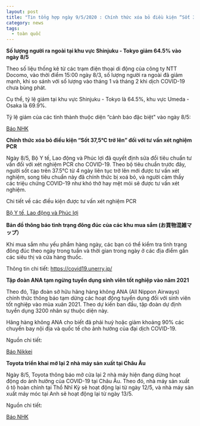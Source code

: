 ```yaml
---
layout: post
title: "Tin tổng hợp ngày 9/5/2020 : Chính thức xóa bỏ điều kiện “Sốt 37,5°C trở lên” đối với tư vấn xét nghiệm PCR"
category: news
tags: 
  - toàn quốc
---
```

**Số lượng người ra ngoài tại khu vực Shinjuku - Tokyo giảm 64.5% vào ngày 8/5**

Theo số liệu thống kê từ các trạm điện thoại di động của công ty NTT Docomo, vào thời điểm 15:00 ngày 8/3, số lượng người ra ngoài đã giảm mạnh, khi so sánh với số lượng vào tháng 1 và tháng 2 khi dịch COVID-19 chưa bùng phát. 

Cụ thể, tỷ lệ giảm tại khu vực Shinjuku - Tokyo là 64.5%, khu vực Umeda - Osaka là 69.9%.

Tỷ lệ giảm của các tỉnh thành thuộc diện “cảnh báo đặc biệt" vào ngày 8/5: 

[Báo NHK](https://www3.nhk.or.jp/news/html/20200509/k10012423371000.html?utm_int=news-new_contents_list-items_010)

**Chính thức xóa bỏ điều kiện “Sốt 37,5°C trở lên” đối với tư vấn xét nghiệm PCR**

Ngày 8/5, Bộ Y tế, Lao động và Phúc lợi đã quyết định sửa đổi tiêu chuẩn tư vấn đối với xét nghiệm PCR cho COVID-19. Theo bộ tiêu chuẩn trước đây, người sốt cao trên 37.5°C từ 4 ngày liên tục trở lên mới được tư vấn xét nghiệm, song tiêu chuẩn này đã chính thức bị xoá bỏ, và người cảm thấy các triệu chứng COVID-19 như khó thở hay mệt mỏi sẽ được tư vấn xét nghiệm.

Chi tiết về các điều kiện được tư vấn xét nghiệm PCR 

[Bộ Y tế, Lao động và Phúc lợi](https://www.mhlw.go.jp/content/000628620.pdf)

**Bản đồ thông báo tình trạng đông đúc của các khu mua sắm (お買物混雑マップ）**

Khi mua sắm nhu yếu phẩm hàng ngày, các bạn có thể kiểm tra tình trạng đông đúc theo ngày trong tuần và thời gian trong ngày ở các địa điểm gần các siêu thị và cửa hàng thuốc.

Thông tin chi tiết: <https://covid19.unerry.jp/>

**Tập đoàn ANA tạm ngừng tuyển dụng sinh viên tốt nghiệp vào năm 2021**

Theo đó, Tập đoàn sở hữu hãng hàng không ANA (All Nippon Airways) chính thức thông báo tạm dừng các hoạt động tuyển dụng đối với sinh viên tốt nghiệp vào mùa xuân 2021. Theo dự kiến ban đầu, tập đoàn dự định tuyển dụng 3200 nhân sự thuộc diện này. 

Hãng hàng không ANA cho biết đã phải huỷ hoặc giảm khoảng 90% các chuyến bay nội địa và quốc tế cho ảnh hưởng của đại dịch COVID-19.

Nguồn chi tiết:

[Báo Nikkei](https://www.nikkei.com/article/DGXMZO58853810Y0A500C2000000/)

**Toyota triển khai mở lại 2 nhà máy sản xuất tại Châu Âu**

Ngày 8/5, Toyota thông báo mở cửa lại 2 nhà máy hiện đang dừng hoạt động do ảnh hưởng của COVID-19 tại Châu Âu. Theo đó, nhà máy sản xuất ô tô hoàn chỉnh tại Thổ Nhĩ Kỳ sẽ hoạt động lại từ ngày 12/5, và nhà máy sản xuất máy móc tại Anh sẽ hoạt động lại từ ngày 13/5.

Nguồn chi tiết:

[Báo NHK](https://www3.nhk.or.jp/news/html/20200509/k10012423161000.html?utm_int=news-new_contents_list-items_040)

